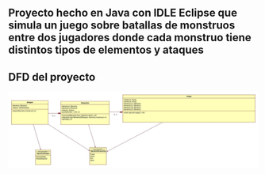 ## Proyecto hecho en Java con IDLE Eclipse que simula un juego sobre batallas de monstruos entre dos jugadores donde cada monstruo tiene distintos tipos de elementos y ataques

## DFD del proyecto

![Diagrama de clases](/diagrama.jpg)
